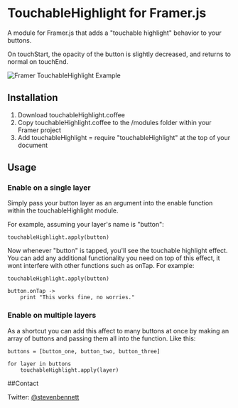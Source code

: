 # TouchableHighlight for Framer.js

A module for Framer.js that adds a "touchable highlight" behavior to your buttons.

On touchStart, the opacity of the button is slightly decreased, and returns to normal on touchEnd.

![Framer TouchableHighlight Example](https://dl.dropboxusercontent.com/content_link/TGfMW4KnfnIqRZOcyyfV85FmfEBWiBC0SQPQ29EAmUoVijziQcAbXIo0CxDZLpiD/file)

## Installation

1. Download touchableHighlight.coffee
2. Copy touchableHighlight.coffee to the /modules folder within your Framer project
3. Add touchableHighlight = require "touchableHighlight" at the top of your document


## Usage

### Enable on a single layer
Simply pass your button layer as an argument into the enable function within the touchableHighlight module.

For example, assuming your layer's name is "button":

	touchableHighlight.apply(button) 

Now whenever "button" is tapped, you'll see the touchable highlight effect. You can add any additional functionality you need on top of this effect, it wont interfere with other functions such as onTap. For example:
	
	touchableHighlight.apply(button) 

	button.onTap ->
		print "This works fine, no worries."
	

### Enable on multiple layers

As a shortcut you can add this affect to many buttons at once by making an array of buttons and passing them all into the function. Like this:

	buttons = [button_one, button_two, button_three]

	for layer in buttons
		touchableHighlight.apply(layer)


##Contact

Twitter: [@stevenbennett](http://twitter.com/stevenbennett)
